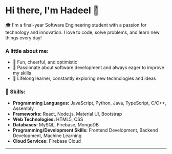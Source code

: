 
# Hi there, I'm Hadeel 👋

🎓 I'm a final-year Software Engineering student with a passion for technology and innovation. I love to code, solve problems, and learn new things every day!

### A little about me:
- 🌟 Fun, cheerful, and optimistic
- 🎯 Passionate about software development and always eager to improve my skills
- 🧠 Lifelong learner, constantly exploring new technologies and ideas

### 🚀 Skills:
- **Programming Languages:** JavaScript, Python, Java, TypeScript, C/C++, Assembly
- **Frameworks:** React, Node.js, Material UI, Bootstrap
- **Web Technologies:** HTML5, CSS
- **Databases:** MySQL, Firebase, MongoDB
- **Programming/Development Skills:** Frontend Development, Backend Development, Machine Learning
- **Cloud Services:** Firebase Cloud
---
